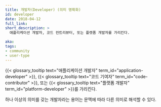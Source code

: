 ```yaml
---
title: 개발자(Developer) (의미 명확화)
id: developer
date: 2018-04-12
full_link: 
short_description: >
  애플리케이션 개발자, 코드 컨트리뷰터, 또는 플랫폼 개발자를 가리킨다.

aka: 
tags:
- community
- user-type
---
```

{{< glossary_tooltip text="애플리케이션 개발자" term_id="application-developer" >}}, {{< glossary_tooltip text="코드 기여자" term_id="code-contributor" >}}, 또는 {{< glossary_tooltip text="플랫폼 개발자" term_id="platform-developer" >}}를 가리킨다.

<!--more--> 

하나 이상의 의미를 갖는 개발자라는 용어는 문맥에 따라 다른 의미로 해석할 수 있다.

